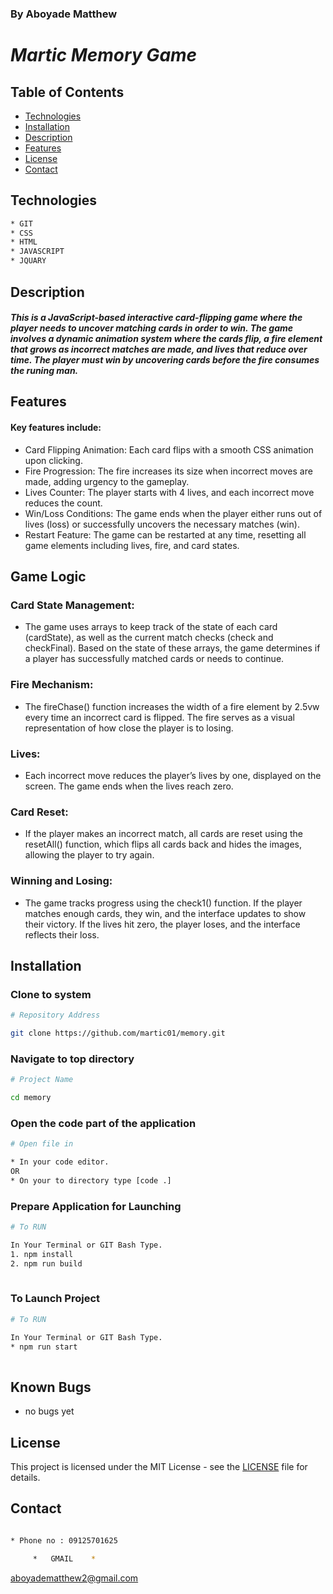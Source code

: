 ### By Aboyade Matthew

# _Martic Memory Game_


## Table of Contents

- [Technologies](#technologies)
- [Installation](#installation)
- [Description](#description)
- [Features](#features)
- [License](#license)
- [Contact](#contact)






## Technologies
```bash
* GIT
* CSS
* HTML
* JAVASCRIPT
* JQUARY
```

## Description

#### _This is a JavaScript-based interactive card-flipping game where the player needs to uncover matching cards in order to win. The game involves a dynamic animation system where the cards flip, a fire element that grows as incorrect matches are made, and lives that reduce over time. The player must win by uncovering cards before the fire consumes the runing man._


## Features

#### Key features include:

* Card Flipping Animation: Each card flips with a smooth CSS animation upon clicking.
* Fire Progression: The fire increases its size when incorrect moves are made, adding urgency to the gameplay.
* Lives Counter: The player starts with 4 lives, and each incorrect move reduces the count.
* Win/Loss Conditions: The game ends when the player either runs out of lives (loss) or successfully uncovers the necessary matches (win).
* Restart Feature: The game can be restarted at any time, resetting all game elements including lives, fire, and card states. 

## Game Logic

### Card State Management:
* The game uses arrays to keep track of the state of each card (cardState), as well as the current match checks (check and checkFinal). Based on the state of these arrays, the game determines if a player has successfully matched cards or needs to continue.

### Fire Mechanism:
* The fireChase() function increases the width of a fire element by 2.5vw every time an incorrect card is flipped. The fire serves as a visual representation of how close the player is to losing.

### Lives:
* Each incorrect move reduces the player’s lives by one, displayed on the screen. The game ends when the lives reach zero.

### Card Reset:
* If the player makes an incorrect match, all cards are reset using the resetAll() function, which flips all cards back and hides the images, allowing the player to try again.

### Winning and Losing:
* The game tracks progress using the check1() function. If the player matches enough cards, they win, and the interface updates to show their victory. If the lives hit zero, the player loses, and the interface reflects their loss.

## Installation

### Clone to system
```bash
# Repository Address

git clone https://github.com/martic01/memory.git
```
### Navigate to top directory
```bash
# Project Name

cd memory

```
### Open the code part of the application

```bash
# Open file in

* In your code editor.
OR
* On your to directory type [code .]
```
### Prepare Application for Launching

```bash
# To RUN

In Your Terminal or GIT Bash Type.
1. npm install
2. npm run build
 
```
### To Launch Project

```bash
# To RUN

In Your Terminal or GIT Bash Type.
* npm run start
 
```
## Known Bugs

* no bugs yet

## License

This project is licensed under the MIT License - see the [LICENSE](LICENSE) file for details.

## Contact

```bash

* Phone no : 09125701625

     *   GMAIL    *
```
 aboyadematthew2@gmail.com